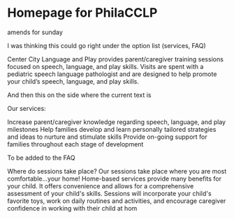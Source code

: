 # Homepage for PhilaCCLP

amends for sunday

I was thinking this could go right under the option list (services, FAQ)

Center City Language and Play provides parent/caregiver training sessions focused on speech, language, and play skills. Visits are spent with a pediatric speech language pathologist and are designed to help promote your child’s speech, language, and play skills.

And then this on the side where the current text is

Our services:

Increase parent/caregiver knowledge regarding speech, language, and play milestones
Help families develop and learn personally tailored strategies and ideas to nurture and stimulate skills
Provide on-going support for families throughout each stage of development

To be added to the FAQ

Where do sessions take place?
Our sessions take place where you are most comfortable...your home! Home-based services provide many benefits for your child. It offers convenience and allows for a comprehensive assessment of your child's skills. Sessions will incorporate your child's favorite toys, work on daily routines and activities, and encourage caregiver confidence in working with their child at hom
